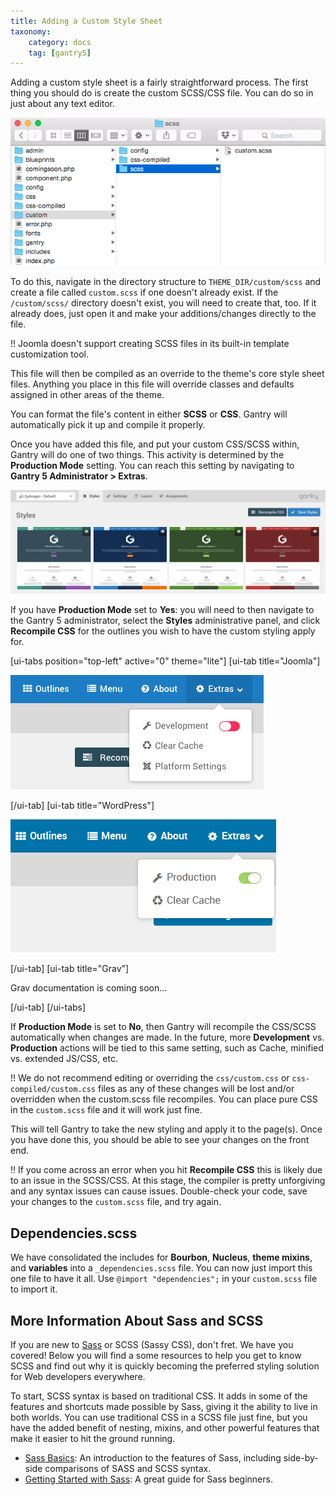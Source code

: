 ```yaml
---
title: Adding a Custom Style Sheet
taxonomy:
    category: docs
    tag: [gantry5]
---
```


Adding a custom style sheet is a fairly straightforward process. The first thing you should do is create the custom SCSS/CSS file. You can do so in just about any text editor.

![Custom File](custom.png?classes=shadow,border)

To do this, navigate in the directory structure to `THEME_DIR/custom/scss` and create a file called `custom.scss` if one doesn't already exist. If the `/custom/scss/` directory doesn't exist, you will need to create that, too. If it already does, just open it and make your additions/changes directly to the file.

!! Joomla doesn't support creating SCSS files in its built-in template customization tool.

This file will then be compiled as an override to the theme's core style sheet files. Anything you place in this file will override classes and defaults assigned in other areas of the theme.

You can format the file's content in either **SCSS** or **CSS**. Gantry will automatically pick it up and compile it properly.

Once you have added this file, and put your custom CSS/SCSS within, Gantry will do one of two things. This activity is determined by the **Production Mode** setting. You can reach this setting by navigating to **Gantry 5 Administrator > Extras**.

![Recompile CSS](custom_2.png?classes=shadow,border)

If you have **Production Mode** set to **Yes**: you will need to then navigate to the Gantry 5 administrator, select the **Styles** administrative panel, and click **Recompile CSS** for the outlines you wish to have the custom styling apply for. 

[ui-tabs position="top-left" active="0" theme="lite"]
[ui-tab title="Joomla"]

![Extras](devprod.png?classes=shadow,border)

[/ui-tab]
[ui-tab title="WordPress"]

![Production](wp_production.png?classes=shadow,border)

[/ui-tab]
[ui-tab title="Grav"]

Grav documentation is coming soon...

[/ui-tab]
[/ui-tabs]

If **Production Mode** is set to **No**, then Gantry will recompile the CSS/SCSS automatically when changes are made. In the future, more **Development** vs. **Production** actions will be tied to this same setting, such as Cache, minified vs. extended JS/CSS, etc.

!! We do not recommend editing or overriding the `css/custom.css` or `css-compiled/custom.css` files as any of these changes will be lost and/or overridden when the custom.scss file recompiles. You can place pure CSS in the `custom.scss` file and it will work just fine.

This will tell Gantry to take the new styling and apply it to the page(s). Once you have done this, you should be able to see your changes on the front end.

!! If you come across an error when you hit **Recompile CSS** this is likely due to an issue in the SCSS/CSS. At this stage, the compiler is pretty unforgiving and any syntax issues can cause issues. Double-check your code, save your changes to the `custom.scss` file, and try again.

## Dependencies.scss

We have consolidated the includes for **Bourbon**, **Nucleus**, **theme mixins**, and **variables** into a `_dependencies.scss` file. You can now just import this one file to have it all. Use `@import "dependencies";` in your `custom.scss` file to import it.

## More Information About Sass and SCSS

If you are new to [Sass](http://sass-lang.com/) or SCSS (Sassy CSS), don't fret. We have you covered! Below you will find a some resources to help you get to know SCSS and find out why it is quickly becoming the preferred styling solution for Web developers everywhere.

To start, SCSS syntax is based on traditional CSS. It adds in some of the features and shortcuts made possible by Sass, giving it the ability to live in both worlds. You can use traditional CSS in a SCSS file just fine, but you have the added benefit of nesting, mixins, and other powerful features that make it easier to hit the ground running.

* [Sass Basics](http://sass-lang.com/guide): An introduction to the features of Sass, including side-by-side comparisons of SASS and SCSS syntax.
* [Getting Started with Sass](https://scotch.io/tutorials/getting-started-with-sass): A great guide for Sass beginners.
